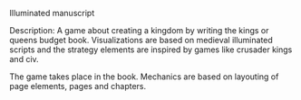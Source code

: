 Illuminated manuscript

Description:
A game about creating a kingdom by writing the kings or queens budget book. Visualizations are based on medieval illuminated scripts and the strategy elements are inspired by games like crusader kings and civ.

The game takes place in the book. Mechanics are based on layouting of page elements, pages and chapters. 
